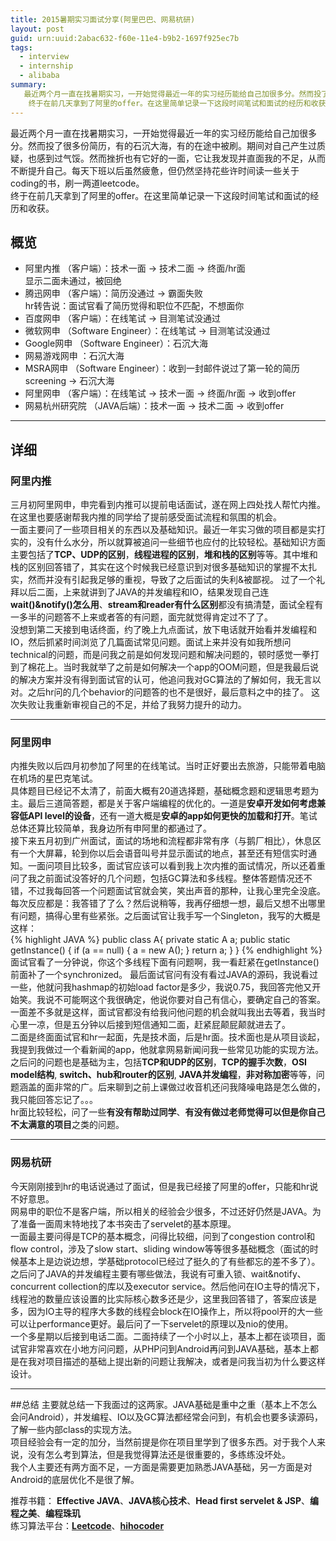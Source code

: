 ```yaml
---
title: 2015暑期实习面试分享(阿里巴巴、网易杭研)
layout: post
guid: urn:uuid:2abac632-f60e-11e4-b9b2-1697f925ec7b
tags:
  - interview
  - internship
  - alibaba
summary:
   最近两个月一直在找暑期实习，一开始觉得最近一年的实习经历能给自己加很多分。然而投了很多份简历，有的石沉大海，有的在途中被刷。期间对自己产生过质疑，也感到过气馁。然而挫折也有它好的一面，它让我发现并直面我的不足，从而不断提升自己。每天下班以后虽然疲惫，但仍然坚持花些许时间读一些关于coding的书，刷一两道leetcode。    
    终于在前几天拿到了阿里的offer。在这里简单记录一下这段时间笔试和面试的经历和收获。
---
```


最近两个月一直在找暑期实习，一开始觉得最近一年的实习经历能给自己加很多分。然而投了很多份简历，有的石沉大海，有的在途中被刷。期间对自己产生过质疑，也感到过气馁。然而挫折也有它好的一面，它让我发现并直面我的不足，从而不断提升自己。每天下班以后虽然疲惫，但仍然坚持花些许时间读一些关于coding的书，刷一两道leetcode。  
终于在前几天拿到了阿里的offer。在这里简单记录一下这段时间笔试和面试的经历和收获。

## 概览
* 阿里内推 （客户端）：技术一面 -> 技术二面 -> 终面/hr面  
  显示二面未通过，被回绝
* 腾迅网申 （客户端）：简历没通过 -> 霸面失败  
  hr转告说：面试官看了简历觉得和职位不匹配，不想面你
* 百度网申 （客户端）：在线笔试 -> 目测笔试没通过
* 微软网申 （Software Engineer）：在线笔试 -> 目测笔试没通过
* Google网申 （Software Engineer）：石沉大海
* 网易游戏网申 ：石沉大海
* MSRA网申 （Software Engineer）：收到一封邮件说过了第一轮的简历screening -> 石沉大海
* 阿里网申 （客户端）：在线笔试 -> 技术一面 -> 终面/hr面 -> 收到offer
* 网易杭州研究院 （JAVA后端）：技术一面 -> 技术二面 -> 收到offer

---

## 详细
### 阿里内推
三月初阿里网申，申完看到内推可以提前电话面试，遂在网上四处找人帮忙内推。在这里也要感谢帮我内推的同学给了提前感受面试流程和氛围的机会。  
一面主要问了一些项目相关的东西以及基础知识。最近一年实习做的项目都是实打实的，没有什么水分，所以就算被追问一些细节也应付的比较轻松。基础知识方面主要包括了**TCP、UDP的区别**，**线程进程的区别**，**堆和栈的区别**等等。其中堆和栈的区别回答错了，其实在这个时候我已经意识到对很多基础知识的掌握不太扎实，然而并没有引起我足够的重视，导致了之后面试的失利&被鄙视。
过了一个礼拜以后二面，上来就讲到了JAVA的并发编程和IO，结果发现自己连
**wait()&notify()怎么用**、**stream和reader有什么区别**都没有搞清楚，面试全程有一多半的问题答不上来或者答的有问题，面完就觉得肯定过不了了。  
没想到第二天接到电话终面，约了晚上九点面试，放下电话就开始看并发编程和IO，然后抓紧时间浏览了几篇面试常见问题。面试上来并没有如我所想问technical的问题，而是问我之前是如何发现问题和解决问题的，顿时感觉一拳打到了棉花上。当时我就举了之前是如何解决一个app的OOM问题，但是我最后说的解决方案并没有得到面试官的认可，他追问我对GC算法的了解如何，我无言以对。之后hr问的几个behavior的问题答的也不是很好，最后意料之中的挂了。  这次失败让我重新审视自己的不足，并给了我努力提升的动力。  

---
### 阿里网申
内推失败以后四月初参加了阿里的在线笔试。当时正好要出去旅游，只能带着电脑在机场的星巴克笔试。  
具体题目已经记不太清了，前面大概有20道选择题，基础概念题和逻辑思考题为主。最后三道简答题，都是关于客户端编程的优化的。一道是**安卓开发如何考虑兼容低API level的设备**，还有一道大概是**安卓的app如何更快的加载和打开**。笔试总体还算比较简单，我身边所有申阿里的都通过了。  
接下来五月初到广州面试，面试的场地和流程都非常有序（与鹅厂相比），休息区有一个大屏幕，轮到你以后会语音叫号并显示面试的地点，甚至还有短信实时通知。一面问项目比较多，面试官应该可以看到我上次内推的面试情况，所以还着重问了我之前面试没答好的几个问题，包括GC算法和多线程。整体答题情况还不错，不过我每回答一个问题面试官就会笑，笑出声音的那种，让我心里完全没底。每次反应都是：我答错了了么？然后说稍等，我再仔细想一想，最后又想不出哪里有问题，搞得心里有些紧张。之后面试官让我手写一个Singleton，我写的大概是这样：  
{% highlight JAVA %}
public class A{
    private static A a;
    public static getInstance() {
        if (a == null) {
            a = new A();
    }
    return a;
    }
}
{% endhighlight %}
面试官看了一分钟说，你这个多线程下面有问题啊，我一看赶紧在getInstance()前面补了一个synchronized。 最后面试官问有没有看过JAVA的源码，我说看过一些，他就问我hashmap的初始load factor是多少，我说0.75，我回答完他又开始笑。我说不可能啊这个我很确定，他说你要对自己有信心，要确定自己的答案。一面差不多就是这样，面试官都没有给我问他问题的机会就叫我出去等着，我当时心里一凉，但是五分钟以后接到短信通知二面，赶紧屁颠屁颠就进去了。  
二面是终面面试官和hr一起面，先是技术面，后是hr面。技术面也是从项目谈起，我提到我做过一个看新闻的app，他就拿网易新闻问我一些常见功能的实现方法。之后问的问题也是基础为主，包括**TCP和UDP的区别**，**TCP的握手次数**，**OSI model结构**, **switch、hub和router的区别**, **JAVA并发编程**，**非对称加密**等等，问题涵盖的面非常的广。后来聊到之前上课做过收音机还问我降噪电路是怎么做的，我只能回答忘记了。。。  
hr面比较轻松，问了一些**有没有帮助过同学**、**有没有做过老师觉得可以但是你自己不太满意的项目**之类的问题。

---
### 网易杭研
今天刚刚接到hr的电话说通过了面试，但是我已经接了阿里的offer，只能和hr说不好意思。  
网易申的职位不是客户端，所以相关的经验会少很多，不过还好仍然是JAVA。为了准备一面周末特地找了本书突击了servelet的基本原理。  
一面最主要问得是TCP的基本概念，问得比较细，问到了congestion control和flow control，涉及了slow start、sliding window等等很多基础概念（面试的时候基本上是边说边想，学基础protocol已经过了挺久的了有些都忘的差不多了）。之后问了JAVA的并发编程主要有哪些做法，我说有可重入锁、wait&notify、concurrent collection的库以及executor service。然后他问在IO主导的情况下，线程池的数量应该设置的比实际核心数多还是少，这里我回答错了，答案应该是多，因为IO主导的程序大多数的线程会block在IO操作上，所以将pool开的大一些可以让performance更好。最后问了一下servelet的原理以及nio的使用。   
一个多星期以后接到电话二面。二面持续了一个小时以上，基本上都在谈项目，面试官非常喜欢在小地方问问题，从PHP问到Android再问到JAVA基础，基本上都是在我对项目描述的基础上提出新的问题让我解决，或者是问我当初为什么要这样设计。

---
##总结
主要就总结一下我面过的这两家。JAVA基础是重中之重（基本上不怎么会问Android），并发编程、IO以及GC算法都经常会问到，有机会也要多读源码，了解一些内部class的实现方法。  
项目经验会有一定的加分，当然前提是你在项目里学到了很多东西。对于我个人来说，没有怎么考到算法，但是我觉得算法还是很重要的，多练练没坏处。  
我个人主要还有两方面不足，一方面是需要更加熟悉JAVA基础，另一方面是对Android的底层优化不是很了解。  

推荐书籍： **Effective JAVA**、**JAVA核心技术**、**Head first servelet & JSP**、**编程之美**、**编程珠玑**  
练习算法平台：**[Leetcode][leet]**、**[hihocoder][hiho]**

[leet]: http://leetcode.com
[hiho]: http://hihocoder.com